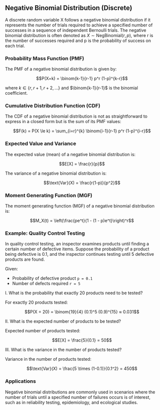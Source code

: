 ## Negative Binomial Distribution (Discrete)

A discrete random variable X follows a negative binomial distribution if it represents the number of trials required to achieve a specified number of successes in a sequence of independent Bernoulli trials. The negative binomial distribution is often denoted as $X \sim \text{NegBinomial}(r, p)$, where r is the number of successes required and p is the probability of success on each trial.

### Probability Mass Function (PMF)

The PMF of a negative binomial distribution is given by:

$$P(X=k) = \binom{k-1}{r-1} p^r (1-p)^{k-r}$$

where $k \in \{r, r+1, r+2, \dots\}$ and $\binom{k-1}{r-1}$ is the binomial coefficient.

### Cumulative Distribution Function (CDF)

The CDF of a negative binomial distribution is not as straightforward to express in a closed form but is the sum of its PMF values:

$$F(k) = P(X \le k) = \sum_{i=r}^{k} \binom{i-1}{r-1} p^r (1-p)^{i-r}$$

### Expected Value and Variance

The expected value (mean) of a negative binomial distribution is:

$$E[X] = \frac{r}{p}$$

The variance of a negative binomial distribution is:

$$\text{Var}(X) = \frac{r(1-p)}{p^2}$$

### Moment Generating Function (MGF)

The moment generating function (MGF) of a negative binomial distribution is:

$$M_X(t) = \left(\frac{pe^t}{1 - (1 - p)e^t}\right)^r$$

### Example: Quality Control Testing

In quality control testing, an inspector examines products until finding a certain number of defective items. Suppose the probability of a product being defective is 0.1, and the inspector continues testing until 5 defective products are found.

Given:

- Probability of defective product `p = 0.1`
- Number of defects required `r = 5`

I. What is the probability that exactly 20 products need to be tested?

For exactly 20 products tested:

$$P(X = 20) = \binom{19}{4} (0.1)^5 (0.9)^{15} ≈ 0.031$$

II. What is the expected number of products to be tested?

Expected number of products tested:

$$E[X] = \frac{5}{0.1} = 50$$

III. What is the variance in the number of products tested?

Variance in the number of products tested:

$$\text{Var}(X) = \frac{5 \times (1-0.1)}{0.1^2} = 450$$

### Applications

Negative binomial distributions are commonly used in scenarios where the number of trials until a specified number of failures occurs is of interest, such as in reliability testing, epidemiology, and ecological studies.
